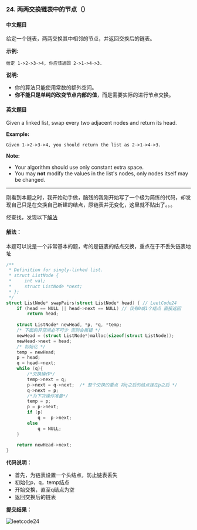 ### 24. 两两交换链表中的节点（）

#### 中文题目

给定一个链表，两两交换其中相邻的节点，并返回交换后的链表。

**示例:**

```
给定 1->2->3->4, 你应该返回 2->1->4->3.
```

**说明:**

- 你的算法只能使用常数的额外空间。
- **你不能只是单纯的改变节点内部的值**，而是需要实际的进行节点交换。

#### 英文题目

Given a linked list, swap every two adjacent nodes and return its head.

**Example:**

```
Given 1->2->3->4, you should return the list as 2->1->4->3.
```

**Note:**

- Your algorithm should use only constant extra space.
- You may **not** modify the values in the list's nodes, only nodes itself may be changed.

---

刚看到本题之时，我开始动手做，脑残的我刚开始写了一个极为简练的代码，却发现自己只是在交换自己新建的结点，原链表并无变化，这里就不贴出了。。。

经查找，发现以下[解法](https://blog.csdn.net/guoziqing506/article/details/51295414)

#### 解法：

本题可以说是一个非常基本的题，考的是链表的结点交换，重点在于不丢失链表地址

```c
/**
 * Definition for singly-linked list.
 * struct ListNode {
 *     int val;
 *     struct ListNode *next;
 * };
 */     
struct ListNode* swapPairs(struct ListNode* head) { // LeetCode24
    if (head == NULL || head->next == NULL)	// 仅有0或1个结点 直接返回
        return head;
    
    struct ListNode* newHead, *p, *q, *temp;
    /* 下面的开空间必不可少 否则会报错 */
    newHead = (struct ListNode*)malloc(sizeof(struct ListNode));
    newHead->next = head;
    /* 初始化 */
    temp = newHead;
    p = head;
    q = head->next;
    while (q){
        /*交换操作*/
        temp->next = q;
        p->next = q->next;	/* 整个交换的重点 将q之后的结点挂在p之后 */
        q->next = p;
        /*为下次操作准备*/
        temp = p;
        p = p->next;
        if (p)
            q =  p->next;
        else
            q = NULL;
    }
    
    return newHead->next;
}
```

**代码说明：**

- 首先，为链表设置一个头结点，防止链表丢失
- 初始化p，q，temp结点
- 开始交换，直至q结点为空
- 返回交换后的链表

**提交结果：**

![leetcode24](F:\LeetCode题解\week1\图片\leetcode24.png)